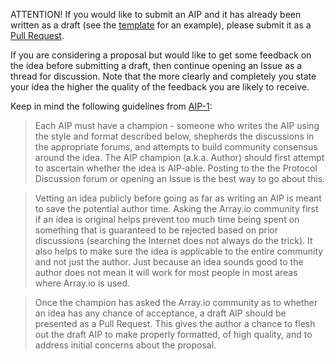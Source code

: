 
ATTENTION! If you would like to submit an AIP and it has already been written as a draft (see the [template](https://github.com/arrayio/AIPs/blob/master/AIP-X.md) for an example), please submit it as a [Pull Request](https://github.com/arrayio/AIPs/pulls).

If you are considering a proposal but would like to get some feedback on the idea before submitting a draft, then continue opening an Issue as a thread for discussion.  Note that the more clearly and completely you state your idea the higher the quality of the feedback you are likely to receive.

Keep in mind the following guidelines from [AIP-1](https://github.com/arrayio/AIPs/blob/master/AIPS/AIP-1.md):

> Each AIP must have a champion - someone who writes the AIP using the style and format described below, shepherds the discussions in the appropriate forums, and attempts to build community consensus around the idea. The AIP champion (a.k.a. Author) should first attempt to ascertain whether the idea is AIP-able. Posting to the the Protocol Discussion forum or opening an Issue is the best way to go about this.

> Vetting an idea publicly before going as far as writing an AIP is meant to save the potential author time. Asking the Array.io community first if an idea is original helps prevent too much time being spent on something that is guaranteed to be rejected based on prior discussions (searching the Internet does not always do the trick). It also helps to make sure the idea is applicable to the entire community and not just the author. Just because an idea sounds good to the author does not mean it will work for most people in most areas where Array.io is used.

> Once the champion has asked the Array.io community as to whether an idea has any chance of acceptance, a draft AIP should be presented as a Pull Request. This gives the author a chance to flesh out the draft AIP to make properly formatted, of high quality, and to address initial concerns about the proposal.